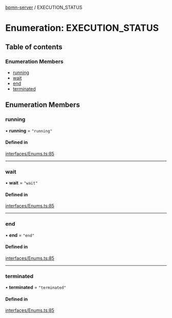 [bpmn-server](../readme.md) / EXECUTION\_STATUS

# Enumeration: EXECUTION\_STATUS

## Table of contents

### Enumeration Members

- [running](EXECUTION_STATUS.md#running)
- [wait](EXECUTION_STATUS.md#wait)
- [end](EXECUTION_STATUS.md#end)
- [terminated](EXECUTION_STATUS.md#terminated)

## Enumeration Members

### running

• **running** = ``"running"``

#### Defined in

[interfaces/Enums.ts:85](https://github.com/bpmnServer/bpmn-server/blob/d8a5b7d/src/interfaces/Enums.ts#L85)

___

### wait

• **wait** = ``"wait"``

#### Defined in

[interfaces/Enums.ts:85](https://github.com/bpmnServer/bpmn-server/blob/d8a5b7d/src/interfaces/Enums.ts#L85)

___

### end

• **end** = ``"end"``

#### Defined in

[interfaces/Enums.ts:85](https://github.com/bpmnServer/bpmn-server/blob/d8a5b7d/src/interfaces/Enums.ts#L85)

___

### terminated

• **terminated** = ``"terminated"``

#### Defined in

[interfaces/Enums.ts:85](https://github.com/bpmnServer/bpmn-server/blob/d8a5b7d/src/interfaces/Enums.ts#L85)
